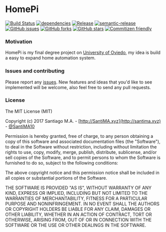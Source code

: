 # HomePi 


[![Build Status](https://travis-ci.org/SantiMA10/HomePi.svg?branch=master)](https://travis-ci.org/SantiMA10/HomePi)
[![dependencies](https://david-dm.org/SantiMA10/HomePi.svg)](https://github.com/SantiMA10/HomePi)
[![Release](http://github-release-version.herokuapp.com/github/SantiMA10/HomePi/release.png)](https://github.com/SantiMA10/HomePi/releases)
[![semantic-release](https://img.shields.io/badge/%20%20%F0%9F%93%A6%F0%9F%9A%80-semantic--release-e10079.svg)](https://github.com/semantic-release/semantic-release)
[![GitHub issues](https://img.shields.io/github/issues/SantiMA10/HomePi.svg)](https://github.com/SantiMA10/HomePi/issues)
[![GitHub forks](https://img.shields.io/github/forks/SantiMA10/HomePi.svg)](https://github.com/SantiMA10/HomePi/network)
[![GitHub stars](https://img.shields.io/github/stars/SantiMA10/HomePi.svg)](https://github.com/SantiMA10/HomePi/stargazers)
[![Commitizen friendly](https://img.shields.io/badge/commitizen-friendly-brightgreen.svg)](http://commitizen.github.io/cz-cli/)

### Motivation
HomePi is my final degree project on [University of Oviedo](https://uniovi.es), my idea is build a easy to expand home automation system.

### Issues and contributing

Please report any [issues](https://github.com/SantiMA10/HomePi/issues). New features and ideas that you'd like to see implemented will be welcome, also feel free to send any pull requests.

### License

The MIT License (MIT)

Copyright (c) 2017 Santiago M.A. - [http://SantiMA.xyz](http://santima.xyz) - [@SantiMA10](http://twitter.com/SantiMA10)

Permission is hereby granted, free of charge, to any person obtaining a copy
of this software and associated documentation files (the "Software"), to deal
in the Software without restriction, including without limitation the rights
to use, copy, modify, merge, publish, distribute, sublicense, and/or sell
copies of the Software, and to permit persons to whom the Software is
furnished to do so, subject to the following conditions:

The above copyright notice and this permission notice shall be included in all
copies or substantial portions of the Software.

THE SOFTWARE IS PROVIDED "AS IS", WITHOUT WARRANTY OF ANY KIND, EXPRESS OR
IMPLIED, INCLUDING BUT NOT LIMITED TO THE WARRANTIES OF MERCHANTABILITY,
FITNESS FOR A PARTICULAR PURPOSE AND NONINFRINGEMENT. IN NO EVENT SHALL THE
AUTHORS OR COPYRIGHT HOLDERS BE LIABLE FOR ANY CLAIM, DAMAGES OR OTHER
LIABILITY, WHETHER IN AN ACTION OF CONTRACT, TORT OR OTHERWISE, ARISING FROM,
OUT OF OR IN CONNECTION WITH THE SOFTWARE OR THE USE OR OTHER DEALINGS IN THE
SOFTWARE.